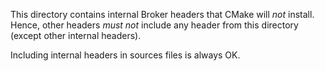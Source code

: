 This directory contains internal Broker headers that CMake will *not* install.
Hence, other headers *must not* include any header from this directory (except
other internal headers).

Including internal headers in sources files is always OK.
